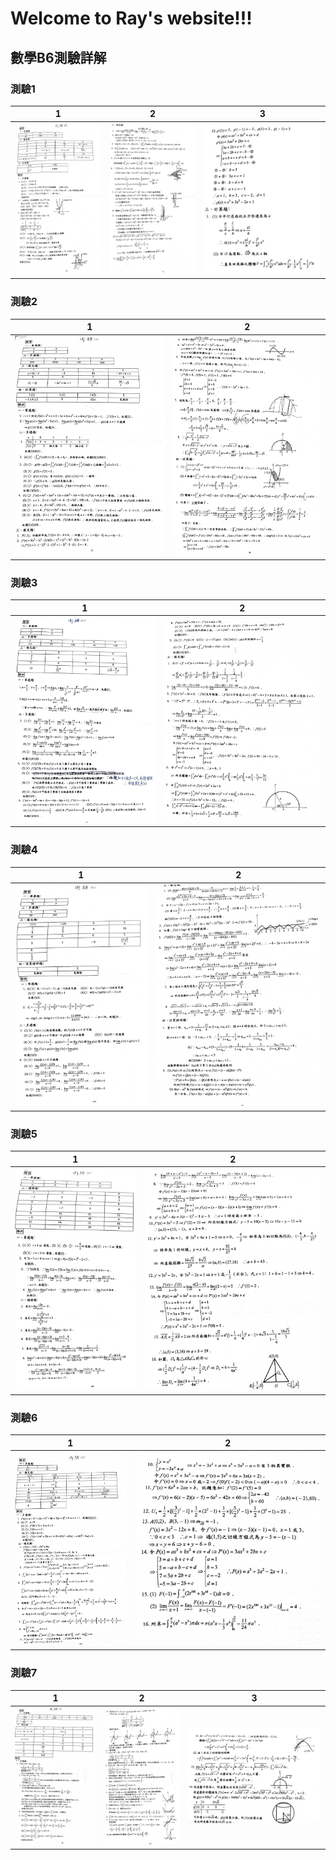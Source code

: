 # Welcome to Ray's website!!!

## 數學B6測驗詳解

### 測驗1

|1|2|3|
|-|-|-|
|![1-1](/assets/mathB6/1/1.jpg)|![1-2](/assets/mathB6/1/2.jpg)|![1-3](/assets/mathB6/1/3.jpg)|

### 測驗2

|1|2|
|-|-|
|![2-1](/assets/mathB6/2/1.jpg)|![2-2](/assets/mathB6/2/2.jpg)|

### 測驗3

|1|2|
|-|-|
|![3-1](/assets/mathB6/3/1.jpg)|![3-2](/assets/mathB6/3/2.jpg)|

### 測驗4

|1|2|
|-|-|
|![4-1](/assets/mathB6/4/1.jpg)|![4-2](/assets/mathB6/4/2.jpg)|

### 測驗5

|1|2|
|-|-|
|![5-1](/assets/mathB6/5/1.jpg)|![5-2](/assets/mathB6/5/2.jpg)|

### 測驗6

|1|2|
|-|-|
|![6-1](/assets/mathB6/6/1.jpg)|![6-2](/assets/mathB6/6/2.jpg)|

### 測驗7

|1|2|3|
|-|-|-|
|![7-1](/assets/mathB6/7/1.jpg)|![7-2](/assets/mathB6/7/2.jpg)|![7-3](/assets/mathB6/7/3.jpg)|